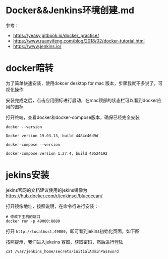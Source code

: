 #  Docker&&Jenkins环境创建.md

参考：
- https://yeasy.gitbook.io/docker_practice/
- https://www.ruanyifeng.com/blog/2018/02/docker-tutorial.html 
- https://www.jenkins.io/

# docker暗转

为了简单快速安装，使用dokcer desktop for mac 版本，步骤我就不多说了，可视化操作

安装完成之后，点击应用图标进行启动，在mac顶部的状态栏可以看到docker应用的图标

打开终端，查看docker和docker-compose版本，确保已经完全安装

```
docker --version

Docker version 19.03.13, build 4484c46d9d

docker-compose --version

docker-compose version 1.27.4, build 40524192
```

# jekins安装

jekins官网的文档建议使用的jekins镜像为 https://hub.docker.com/r/jenkinsci/blueocean/

打开镜像地址，按照说明，在命令行进行安装：

```
# 修改下主机的端口
docker run -p 49000:8080
```

打开 `http://localhost:49000`，即可看到jekins初始化页面，如下图



按照提示，我们进入jekeins 容器，获取密码，然后进行登陆

```
cat /var/jenkins_home/secrets/initialAdminPassword
```
